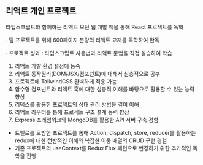 <h2>리액트 개인 프로젝트</h2>
<p>타입스크립트와 함께하는 리액트 모던 웹 개발 책을 통해 React 프로젝트를 독학</p>
<p>· 팀 프로젝트를 위해 600페이지 분량의 리액트 교재를 독학하여 완독</p>
 
 · 프로젝트 성과 : 타입스크립트 사용법과 리액트 문법을 직접 실습하여 학습
   1) 리액트 개발 환경 설정에 능숙
   2) 리액트 동작원리(DOM/JSX/컴포넌트)에 대해서 심층적으로 공부
   3) 프로젝트에 TailwindCSS 완벽하게 적용 가능
   4) 함수형 컴포넌트와 리액트 훅에 대한 심층적 이해를 바탕으로 활용할 수 있는 능력 향상
   5) 리덕스를 활용한 프로젝트의 상태 관리 방법을 깊이 이해
   6) 리액트 라우터를 통해 프로젝트 구조 설계 능력 향상
   7) Express 프레임워크와 MongoDB를 활용한 API 서버 구축 경험
     
- 트렐로를 모방한 프로젝트를 통해 Action, dispatch, store, reducer를 활용하는 redux에 대한 전반적인 이해와 복잡한 이중 배열의 CRUD 구현 경험
- 기존 프로젝트의 useContext를 Redux Flux 패턴으로 변경하기 위한 추가적인 독학을 진행
